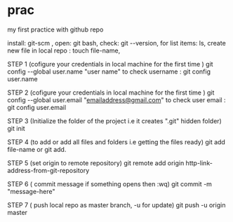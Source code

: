 # prac
my first practice with github repo

install: git-scm , 
open: git bash, 
check: git --version, 
for list items: ls, 
create new file in local repo : touch file-name, 

STEP 1 (cofigure your credentials in local machine for the first time )
git config --global user.name "user name" 
to check username : git config user.name 

STEP 2 (cofigure your credentials in local machine for the first time )
git config --global user.email "emailaddress@gmail.com" 
to check user email : git config user.email 

STEP 3 (Initialize the folder of the project i.e it creates ".git" hidden folder)
git init 

STEP 4 (to add or add all files and folders i.e getting the files ready)
git add file-name or git add. 

STEP 5 (set origin to remote repository)
git remote add origin http-link-address-from-git-repository 

STEP 6 ( commit message if something opens then :wq)
git commit -m "message-here"

STEP 7 ( push local repo as master branch, -u for update)
git push -u origin master
